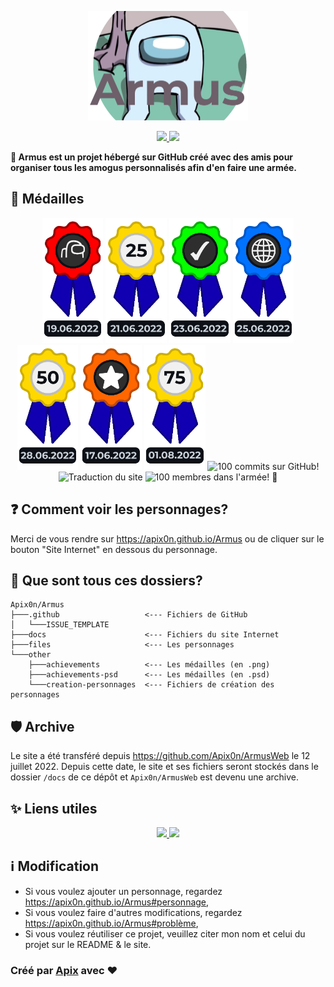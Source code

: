 <p align=center>
    <img src="https://raw.githubusercontent.com/Apix0n/Armus/susbranch/other/Armus-icon.png" height=175>
</p>

<p align=center>
    <a href="https://apix0n.github.io/Armus">
        <img src="https://img.shields.io/badge/Site%20internet-009dff?style=for-the-badge&labelColor=f2f2f2">
    </a>
    <a href="https://apix0n.github.io/Armus/en">
        <img src="https://img.shields.io/badge/English%20website-009dff?style=for-the-badge&labelColor=f2f2f2">
    </a>
</p>

__🌹 Armus est un projet hébergé sur GitHub créé avec des amis pour organiser tous les amogus personnalisés afin d'en faire une armée.__

## 🏅 Médailles

<p align=center>
    <img src=https://raw.githubusercontent.com/Apix0n/Armus/susbranch/other/achievements/creation.png height=200 title="Création du projet">
    <img src=https://raw.githubusercontent.com/Apix0n/Armus/susbranch/other/achievements/25-membres.png height=200 title="25 membres dans l'armée!">
    <img src=https://raw.githubusercontent.com/Apix0n/Armus/susbranch/other/achievements/certif.png height=200 title="Projet qualifié d'art par un expert!">
    <img src="https://raw.githubusercontent.com/Apix0n/Armus/susbranch/other/achievements/site.png" height=200 title="Ouverture du site!">
    <img src=https://raw.githubusercontent.com/Apix0n/Armus/susbranch/other/achievements/50-membres.png height=200 title="50 membres dans l'armée!">
    <img src=https://raw.githubusercontent.com/Apix0n/Armus/susbranch/other/achievements/10-contributeurs.png height=200 title="10 contributeurs!">
    <img src=https://raw.githubusercontent.com/Apix0n/Armus/susbranch/other/achievements/75-membres.png height=200 title="75 membres dans l'armée!">
    <img src="https://raw.githubusercontent.com/Apix0n/Armus/susbranch/other/achievements/100-commits.png" height="200" title="100 commits sur GitHub!"></a>
    <img src=https://raw.githubusercontent.com/Apix0n/Armus/susbranch/other/achievements/traduction.png height=200 title="Traduction du site">
    <img src=https://raw.githubusercontent.com/Apix0n/Armus/susbranch/other/achievements/100-membres.png height=200 title="100 membres dans l'armée! 🎊">
</p>

## ❓ Comment voir les personnages?

Merci de vous rendre sur https://apix0n.github.io/Armus ou de cliquer sur le bouton "Site Internet" en dessous du personnage.

## 📁 Que sont tous ces dossiers?

```
Apix0n/Armus
├───.github                   <--- Fichiers de GitHub
│   └───ISSUE_TEMPLATE
├───docs                      <--- Fichiers du site Internet
├───files                     <--- Les personnages
└───other
    ├───achievements          <--- Les médailles (en .png)
    ├───achievements-psd      <--- Les médailles (en .psd)
    └───creation-personnages  <--- Fichiers de création des personnages
```

## 🛡 Archive

Le site a été transféré depuis https://github.com/Apix0n/ArmusWeb le 12 juillet 2022. Depuis cette date, le site et ses fichiers seront stockés dans le dossier `/docs` de ce dépôt et `Apix0n/ArmusWeb` est devenu une archive.

## ✨ Liens utiles
<p align=center>
    <a href="https://apix0n.github.io/Armus/#remerciements">
        <img src="https://img.shields.io/badge/Remerciements-fce100?style=for-the-badge&labelColor=f2f2f2">
    </a>
    <a href="https://apix0n.github.io/Armus/#problème">
        <img src="https://img.shields.io/badge/Un%20Probl%C3%A8me%20%3F-ff0000?style=for-the-badge&labelColor=f2f2f2">
    </a>
</p>

## ℹ️ Modification

* Si vous voulez ajouter un personnage, regardez https://apix0n.github.io/Armus#personnage,
* Si vous voulez faire d'autres modifications, regardez https://apix0n.github.io/Armus#problème,
* Si vous voulez réutiliser ce projet, veuillez citer mon nom et celui du projet sur le README & le site.

### Créé par [Apix](https://github.com/Apix0n) avec ❤️
